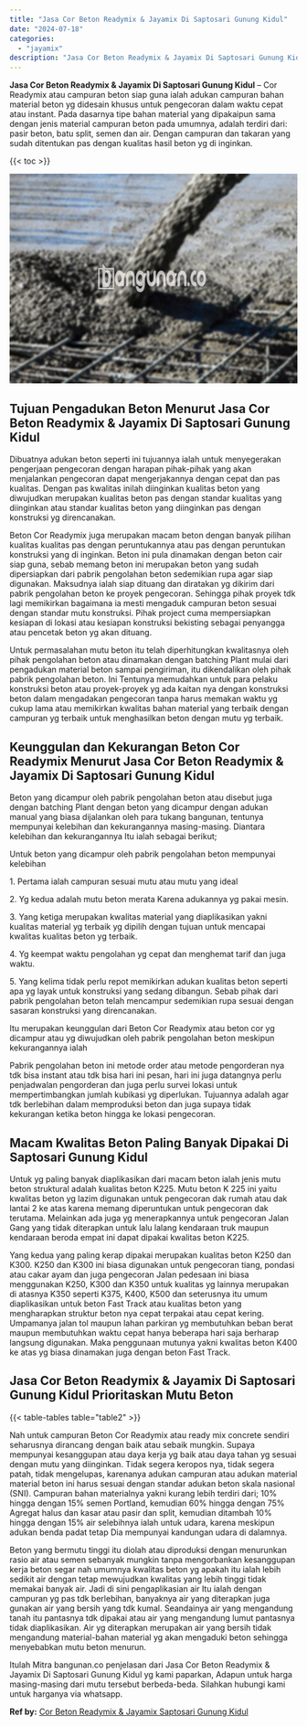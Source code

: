 ```yaml
---
title: "Jasa Cor Beton Readymix & Jayamix Di Saptosari Gunung Kidul"
date: "2024-07-18"
categories: 
  - "jayamix"
description: "Jasa Cor Beton Readymix & Jayamix Di Saptosari Gunung Kidul. Itulah Mitra bangunan.co penjelasan dari Jasa Cor Beton Readymix & Jayamix Di Saptosari Gunung K..."
---
```


**Jasa Cor Beton Readymix & Jayamix Di Saptosari Gunung Kidul** – Cor Readymix atau campuran beton siap guna ialah adukan campuran bahan material beton yg didesain khusus untuk pengecoran dalam waktu cepat atau instant. Pada dasarnya tipe bahan material yang dipakaipun sama dengan jenis material campuran beton pada umumnya, adalah terdiri dari: pasir beton, batu split, semen dan air. Dengan campuran dan takaran yang sudah ditentukan pas dengan kualitas hasil beton yg di inginkan.

{{< toc >}}

![Jasa Cor Beton Readymix & Jayamix Di Saptosari Gunung Kidul](/images/jasa-cor-readymix-06.png)

## Tujuan Pengadukan Beton Menurut Jasa Cor Beton Readymix & Jayamix Di Saptosari Gunung Kidul

Dibuatnya adukan beton seperti ini tujuannya ialah untuk menyegerakan pengerjaan pengecoran dengan harapan pihak-pihak yang akan menjalankan pengecoran dapat mengerjakannya dengan cepat dan pas kualitas. Dengan pas kwalitas inilah diinginkan kualitas beton yang diwujudkan merupakan kualitas beton pas dengan standar kualitas yang diinginkan atau standar kualitas beton yang diinginkan pas dengan konstruksi yg direncanakan.

Beton Cor Readymix juga merupakan macam beton dengan banyak pilihan kualitas kualitas pas dengan peruntukannya atau pas dengan peruntukan konstruksi yang di inginkan. Beton ini pula dinamakan dengan beton cair siap guna, sebab memang beton ini merupakan beton yang sudah dipersiapkan dari pabrik pengolahan beton sedemikian rupa agar siap digunakan. Maksudnya ialah siap dituang dan diratakan yg dikirim dari pabrik pengolahan beton ke proyek pengecoran. Sehingga pihak proyek tdk lagi memikirkan bagaimana ia mesti mengaduk campuran beton sesuai dengan standar mutu konstruksi. Pihak project cuma mempersiapkan kesiapan di lokasi atau kesiapan konstruksi bekisting sebagai penyangga atau pencetak beton yg akan dituang.

Untuk permasalahan mutu beton itu telah diperhitungkan kwalitasnya oleh pihak pengolahan beton atau dinamakan dengan batching Plant mulai dari pengadukan material beton sampai pengiriman, itu dikendalikan oleh pihak pabrik pengolahan beton. Ini Tentunya memudahkan untuk para pelaku konstruksi beton atau proyek-proyek yg ada kaitan nya dengan konstruksi beton dalam mengadakan pengecoran tanpa harus memakan waktu yg cukup lama atau memikirkan kwalitas bahan material yang terbaik dengan campuran yg terbaik untuk menghasilkan beton dengan mutu yg terbaik.

## Keunggulan dan Kekurangan Beton Cor Readymix Menurut Jasa Cor Beton Readymix & Jayamix Di Saptosari Gunung Kidul

Beton yang dicampur oleh pabrik pengolahan beton atau disebut juga dengan batching Plant dengan beton yang dicampur dengan adukan manual yang biasa dijalankan oleh para tukang bangunan, tentunya mempunyai kelebihan dan kekurangannya masing-masing. Diantara kelebihan dan kekurangannya Itu ialah sebagai berikut;

Untuk beton yang dicampur oleh pabrik pengolahan beton mempunyai kelebihan

1\. Pertama ialah campuran sesuai mutu atau mutu yang ideal

2\. Yg kedua adalah mutu beton merata Karena adukannya yg pakai mesin.

3\. Yang ketiga merupakan kwalitas material yang diaplikasikan yakni kualitas material yg terbaik yg dipilih dengan tujuan untuk mencapai kwalitas kualitas beton yg terbaik.

4\. Yg keempat waktu pengolahan yg cepat dan menghemat tarif dan juga waktu.

5\. Yang kelima tidak perlu repot memikirkan adukan kualitas beton seperti apa yg layak untuk konstruksi yang sedang dibangun. Sebab pihak dari pabrik pengolahan beton telah mencampur sedemikian rupa sesuai dengan sasaran konstruksi yang direncanakan.

Itu merupakan keunggulan dari Beton Cor Readymix atau beton cor yg dicampur atau yg diwujudkan oleh pabrik pengolahan beton meskipun kekurangannya ialah

Pabrik pengolahan beton ini metode order atau metode pengorderan nya tdk bisa instant atau tdk bisa hari ini pesan, hari ini juga datangnya perlu penjadwalan pengorderan dan juga perlu survei lokasi untuk mempertimbangkan jumlah kubikasi yg diperlukan. Tujuannya adalah agar tdk berlebihan dalam memproduksi beton dan juga supaya tidak kekurangan ketika beton hingga ke lokasi pengecoran.

## Macam Kwalitas Beton Paling Banyak Dipakai Di Saptosari Gunung Kidul

Untuk yg paling banyak diaplikasikan dari macam beton ialah jenis mutu beton struktural adalah kualitas beton K225. Mutu beton K 225 ini yaitu kwalitas beton yg lazim digunakan untuk pengecoran dak rumah atau dak lantai 2 ke atas karena memang diperuntukan untuk pengecoran dak terutama. Melainkan ada juga yg menerapkannya untuk pengecoran Jalan Gang yang tidak diterapkan untuk lalu lalang kendaraan truk maupun kendaraan beroda empat ini dapat dipakai kwalitas beton K225.

Yang kedua yang paling kerap dipakai merupakan kualitas beton K250 dan K300. K250 dan K300 ini biasa digunakan untuk pengecoran tiang, pondasi atau cakar ayam dan juga pengecoran Jalan pedesaan ini biasa menggunakan K250, K300 dan K350 untuk kualitas yg lainnya merupakan di atasnya K350 seperti K375, K400, K500 dan seterusnya itu umum diaplikasikan untuk beton Fast Track atau kualitas beton yang mengharapkan struktur beton nya cepat terpakai atau cepat kering. Umpamanya jalan tol maupun lahan parkiran yg membutuhkan beban berat maupun membutuhkan waktu cepat hanya beberapa hari saja berharap langsung digunakan. Maka penggunaan mutunya yakni kwalitas beton K400 ke atas yg biasa dinamakan juga dengan beton Fast Track.

## Jasa Cor Beton Readymix & Jayamix Di Saptosari Gunung Kidul Prioritaskan Mutu Beton

{{< table-tables table="table2" >}}

Nah untuk campuran Beton Cor Readymix atau ready mix concrete sendiri seharusnya dirancang dengan baik atau sebaik mungkin. Supaya mempunyai kesanggupan atau daya kerja yg baik atau daya tahan yg sesuai dengan mutu yang diinginkan. Tidak segera keropos nya, tidak segera patah, tidak mengelupas, karenanya adukan campuran atau adukan material material beton ini harus sesuai dengan standar adukan beton skala nasional (SNI). Campuran bahan materialnya yakni kurang lebih terdiri dari; 10% hingga dengan 15% semen Portland, kemudian 60% hingga dengan 75% Agregat halus dan kasar atau pasir dan split, kemudian ditambah 10% hingga dengan 15% air selebihnya ialah untuk udara, karena meskipun adukan benda padat tetap Dia mempunyai kandungan udara di dalamnya.

Beton yang bermutu tinggi itu diolah atau diproduksi dengan menurunkan rasio air atau semen sebanyak mungkin tanpa mengorbankan kesanggupan kerja beton segar nah umumnya kwalitas beton yg apakah itu ialah lebih sedikit air dengan tetap mewujudkan kwalitas yang lebih tinggi tidak memakai banyak air. Jadi di sini pengaplikasian air Itu ialah dengan campuran yg pas tdk berlebihan, banyaknya air yang diterapkan juga gunakan air yang bersih yang tdk kumal. Seandainya air yang mengandung tanah itu pantasnya tdk dipakai atau air yang mengandung lumut pantasnya tidak diaplikasikan. Air yg diterapkan merupakan air yang bersih tidak mengandung material-bahan material yg akan mengaduki beton sehingga menyebabkan mutu beton menurun.

Itulah Mitra bangunan.co penjelasan dari Jasa Cor Beton Readymix & Jayamix Di Saptosari Gunung Kidul yg kami paparkan, Adapun untuk harga masing-masing dari mutu tersebut berbeda-beda. Silahkan hubungi kami untuk harganya via whatsapp.

**Ref by:** [Cor Beton Readymix & Jayamix Saptosari Gunung Kidul](https://id.wikipedia.org/wiki/Cor)
